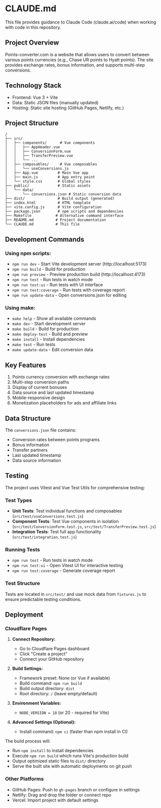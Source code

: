 # CLAUDE.md

This file provides guidance to Claude Code (claude.ai/code) when working with code in this repository.

## Project Overview

Points-converter.com is a website that allows users to convert between various points currencies (e.g., Chase UR points to Hyatt points). The site provides exchange rates, bonus information, and supports multi-step conversions.

## Technology Stack

- Frontend: Vue 3 + Vite
- Data: Static JSON files (manually updated)
- Hosting: Static site hosting (GitHub Pages, Netlify, etc.)

## Project Structure

```
/
├── src/
│   ├── components/      # Vue components
│   │   ├── AppHeader.vue
│   │   ├── ConversionForm.vue
│   │   ├── TransferPreview.vue
│   │   └── ...
│   ├── composables/     # Vue composables
│   │   └── useConversions.js
│   ├── App.vue         # Main Vue app
│   ├── main.js         # App entry point
│   └── style.css       # Global styles
├── public/             # Static assets
│   └── data/
│       └── conversions.json # Static conversion data
├── dist/               # Build output (generated)
├── index.html          # HTML template
├── vite.config.js      # Vite configuration
├── package.json        # npm scripts and dependencies
├── Makefile           # Alternative command interface
├── README.md          # Project documentation
└── CLAUDE.md          # This file
```

## Development Commands

### Using npm scripts:
- `npm run dev` - Start Vite development server (http://localhost:5173)
- `npm run build` - Build for production
- `npm run preview` - Preview production build (http://localhost:4173)
- `npm run test` - Run tests in watch mode
- `npm run test:ui` - Run tests with UI interface
- `npm run test:coverage` - Run tests with coverage report
- `npm run update-data` - Open conversions.json for editing

### Using make:
- `make help` - Show all available commands
- `make dev` - Start development server
- `make build` - Build for production
- `make deploy-test` - Build and preview
- `make install` - Install dependencies
- `make test` - Run tests
- `make update-data` - Edit conversion data

## Key Features

1. Points currency conversion with exchange rates
2. Multi-step conversion paths
3. Display of current bonuses
4. Data source and last updated timestamp
5. Mobile-responsive design
6. Monetization placeholders for ads and affiliate links

## Data Structure

The `conversions.json` file contains:
- Conversion rates between points programs
- Bonus information
- Transfer partners
- Last updated timestamp
- Data source information

## Testing

The project uses Vitest and Vue Test Utils for comprehensive testing:

### Test Types
- **Unit Tests**: Test individual functions and composables (`src/test/useConversions.test.js`)
- **Component Tests**: Test Vue components in isolation (`src/test/ConversionForm.test.js`, `src/test/TransferPreview.test.js`)
- **Integration Tests**: Test full app functionality (`src/test/integration.test.js`)

### Running Tests
- `npm run test` - Run tests in watch mode
- `npm run test:ui` - Open Vitest UI for interactive testing
- `npm run test:coverage` - Generate coverage report

### Test Structure
Tests are located in `src/test/` and use mock data from `fixtures.js` to ensure predictable testing conditions.

## Deployment

### Cloudflare Pages
1. **Connect Repository:**
   - Go to Cloudflare Pages dashboard
   - Click "Create a project" 
   - Connect your GitHub repository

2. **Build Settings:**
   - Framework preset: None (or Vue if available)
   - Build command: `npm run build`
   - Build output directory: `dist`
   - Root directory: `/` (leave empty/default)

3. **Environment Variables:**
   - `NODE_VERSION = 18` (or 20 - required for Vite)

4. **Advanced Settings (Optional):**
   - Install command: `npm ci` (faster than npm install in CI)

The build process will:
- Run `npm install` to install dependencies
- Execute `npm run build` which runs Vite's production build
- Output optimized static files to `dist/` directory
- Serve the built site with automatic deployments on git push

### Other Platforms
- GitHub Pages: Push to `gh-pages` branch or configure in settings
- Netlify: Drag and drop the folder or connect repo
- Vercel: Import project with default settings